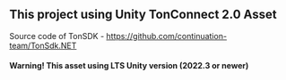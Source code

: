 ## This project using Unity TonConnect 2.0 Asset

Source code of TonSDK - https://github.com/continuation-team/TonSdk.NET
#### Warning! This asset using LTS Unity version (2022.3 or newer)


